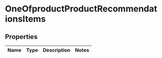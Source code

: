 # OneOfproductProductRecommendationsItems

## Properties
Name | Type | Description | Notes
------------ | ------------- | ------------- | -------------
